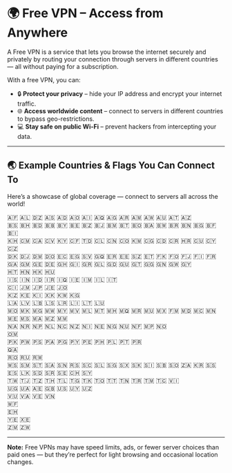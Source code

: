 # 🌍 Free VPN – Access from Anywhere

A Free VPN is a service that lets you browse the internet securely and privately by routing your connection through servers in different countries — all without paying for a subscription.

With a free VPN, you can:

- 🔒 **Protect your privacy** – hide your IP address and encrypt your internet traffic.
- 🌐 **Access worldwide content** – connect to servers in different countries to bypass geo-restrictions.
- 💻 **Stay safe on public Wi-Fi** – prevent hackers from intercepting your data.

---

## 🌏 Example Countries & Flags You Can Connect To

Here’s a showcase of global coverage — connect to servers all across the world!

🇦🇫 🇦🇱 🇩🇿 🇦🇸 🇦🇩 🇦🇴 🇦🇮 🇦🇶 🇦🇬 🇦🇷 🇦🇲 🇦🇼 🇦🇺 🇦🇹 🇦🇿  
🇧🇸 🇧🇭 🇧🇩 🇧🇧 🇧🇾 🇧🇪 🇧🇿 🇧🇯 🇧🇲 🇧🇹 🇧🇴 🇧🇦 🇧🇼 🇧🇷 🇧🇳 🇧🇬 🇧🇫 🇧🇮  
🇰🇭 🇨🇲 🇨🇦 🇨🇻 🇰🇾 🇨🇫 🇹🇩 🇨🇱 🇨🇳 🇨🇴 🇰🇲 🇨🇬 🇨🇩 🇨🇷 🇭🇷 🇨🇺 🇨🇾 🇨🇿  
🇩🇰 🇩🇯 🇩🇲 🇩🇴 🇪🇨 🇪🇬 🇸🇻 🇬🇶 🇪🇷 🇪🇪 🇸🇿 🇪🇹 🇫🇰 🇫🇴 🇫🇯 🇫🇮 🇫🇷  
🇬🇦 🇬🇲 🇬🇪 🇩🇪 🇬🇭 🇬🇮 🇬🇷 🇬🇱 🇬🇩 🇬🇺 🇬🇹 🇬🇬 🇬🇳 🇬🇼 🇬🇾  
🇭🇹 🇭🇳 🇭🇰 🇭🇺  
🇮🇸 🇮🇳 🇮🇩 🇮🇷 🇮🇶 🇮🇪 🇮🇲 🇮🇱 🇮🇹  
🇨🇮 🇯🇲 🇯🇵 🇯🇪 🇯🇴  
🇰🇿 🇰🇪 🇰🇮 🇽🇰 🇰🇼 🇰🇬  
🇱🇦 🇱🇻 🇱🇧 🇱🇸 🇱🇷 🇱🇮 🇱🇹 🇱🇺  
🇲🇴 🇲🇰 🇲🇬 🇲🇼 🇲🇾 🇲🇻 🇲🇱 🇲🇹 🇲🇭 🇲🇶 🇲🇷 🇲🇺 🇲🇽 🇫🇲 🇲🇩 🇲🇨 🇲🇳 🇲🇪 🇲🇸 🇲🇦 🇲🇿 🇲🇲  
🇳🇦 🇳🇷 🇳🇵 🇳🇱 🇳🇨 🇳🇿 🇳🇮 🇳🇪 🇳🇬 🇳🇺 🇳🇫 🇲🇵 🇳🇴  
🇴🇲  
🇵🇰 🇵🇼 🇵🇸 🇵🇦 🇵🇬 🇵🇾 🇵🇪 🇵🇭 🇵🇱 🇵🇹 🇵🇷  
🇶🇦  
🇷🇴 🇷🇺 🇷🇼  
🇼🇸 🇸🇲 🇸🇹 🇸🇦 🇸🇳 🇷🇸 🇸🇨 🇸🇱 🇸🇬 🇸🇽 🇸🇰 🇸🇮 🇸🇧 🇸🇴 🇿🇦 🇰🇷 🇸🇸 🇪🇸 🇱🇰 🇸🇩 🇸🇷 🇸🇪 🇨🇭 🇸🇾  
🇹🇼 🇹🇯 🇹🇿 🇹🇭 🇹🇱 🇹🇬 🇹🇰 🇹🇴 🇹🇹 🇹🇳 🇹🇷 🇹🇲 🇹🇨 🇻🇮  
🇺🇬 🇺🇦 🇦🇪 🇬🇧 🇺🇸 🇺🇾 🇺🇿  
🇻🇺 🇻🇦 🇻🇪 🇻🇳  
🇼🇫  
🇪🇭  
🇾🇪 🇽🇪  
🇿🇲 🇿🇼

---

**Note:** Free VPNs may have speed limits, ads, or fewer server choices than paid ones — but they’re perfect for light browsing and occasional location changes.
